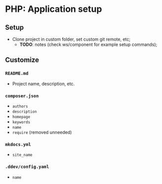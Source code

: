 # PHP: Application setup

## Setup

- Clone project in custom folder, set custom git remote, etc;
    - **TODO**: notes (check ws/component for example setup commands);

## Customize

### `README.md`

- Project name, description, etc.

### `composer.json`

- `authors`
- `description`
- `homepage`
- `keywords`
- `name`
- `require` (removed unneeded)

### `mkdocs.yml`

- `site_name`

### `.ddev/config.yaml`

- `name`
